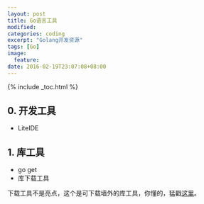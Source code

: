 ```yaml
---
layout: post
title: Go语言工具
modified:
categories: coding
excerpt: "Golang开发资源"
tags: [Go]
image:
  feature:
date: 2016-02-19T23:07:08+08:00
---
```


{% include _toc.html %}

## 0. 开发工具

* LiteIDE

## 1. 库工具

* go get
* 库下载工具
  
 下载工具不是亮点，这个是可下载墙外的库工具，你懂的，猛戳[这里](http://golangtc.com/download/package)。